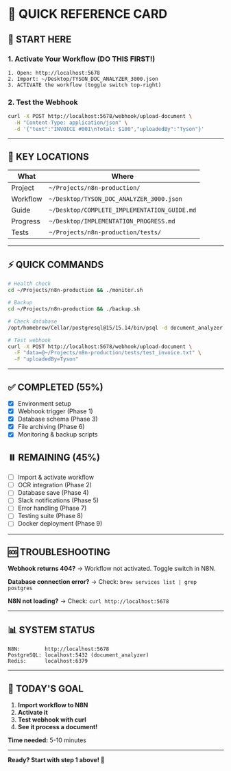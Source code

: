 # 🎯 QUICK REFERENCE CARD

## 🚀 START HERE

### 1. Activate Your Workflow (DO THIS FIRST!)
```
1. Open: http://localhost:5678
2. Import: ~/Desktop/TYSON_DOC_ANALYZER_3000.json
3. ACTIVATE the workflow (toggle switch top-right)
```

### 2. Test the Webhook
```bash
curl -X POST http://localhost:5678/webhook/upload-document \
  -H "Content-Type: application/json" \
  -d '{"text":"INVOICE #001\nTotal: $100","uploadedBy":"Tyson"}'
```

---

## 📍 KEY LOCATIONS

| What | Where |
|------|-------|
| Project | `~/Projects/n8n-production/` |
| Workflow | `~/Desktop/TYSON_DOC_ANALYZER_3000.json` |
| Guide | `~/Desktop/COMPLETE_IMPLEMENTATION_GUIDE.md` |
| Progress | `~/Desktop/IMPLEMENTATION_PROGRESS.md` |
| Tests | `~/Projects/n8n-production/tests/` |

---

## ⚡ QUICK COMMANDS

```bash
# Health check
cd ~/Projects/n8n-production && ./monitor.sh

# Backup
cd ~/Projects/n8n-production && ./backup.sh

# Check database
/opt/homebrew/Cellar/postgresql@15/15.14/bin/psql -d document_analyzer

# Test webhook
curl -X POST http://localhost:5678/webhook/upload-document \
  -F "data=@~/Projects/n8n-production/tests/test_invoice.txt" \
  -F "uploadedBy=Tyson"
```

---

## ✅ COMPLETED (55%)

- [x] Environment setup
- [x] Webhook trigger (Phase 1)
- [x] Database schema (Phase 3)
- [x] File archiving (Phase 6)
- [x] Monitoring & backup scripts

## ⏸️ REMAINING (45%)

- [ ] Import & activate workflow
- [ ] OCR integration (Phase 2)
- [ ] Database save (Phase 4)
- [ ] Slack notifications (Phase 5)
- [ ] Error handling (Phase 7)
- [ ] Testing suite (Phase 8)
- [ ] Docker deployment (Phase 9)

---

## 🆘 TROUBLESHOOTING

**Webhook returns 404?**
→ Workflow not activated. Toggle switch in N8N.

**Database connection error?**
→ Check: `brew services list | grep postgres`

**N8N not loading?**
→ Check: `curl http://localhost:5678`

---

## 📊 SYSTEM STATUS

```
N8N:        http://localhost:5678
PostgreSQL: localhost:5432 (document_analyzer)
Redis:      localhost:6379
```

---

## 🎯 TODAY'S GOAL

1. **Import workflow to N8N**
2. **Activate it**
3. **Test webhook with curl**
4. **See it process a document!**

**Time needed:** 5-10 minutes

---

**Ready? Start with step 1 above! 🚀**

